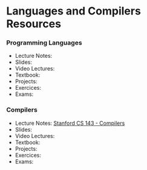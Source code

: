 # Languages and Compilers Resources

### Programming Languages

- Lecture Notes:
- Slides:
- Video Lectures:
- Textbook:
- Projects:
- Exercices:
- Exams:

### Compilers 

- Lecture Notes: [Stanford CS 143 - Compilers](https://web.stanford.edu/class/cs143/)
- Slides:
- Video Lectures:
- Textbook:
- Projects:
- Exercices:
- Exams:


